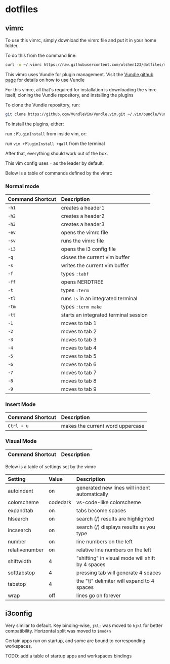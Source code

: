# dotfiles

## vimrc

To use this vimrc, simply download the vimrc file and put it in your home folder.

To do this from the command line:

```bash
curl -o ~/.vimrc https://raw.githubusercontent.com/wlshen123/dotfiles/master/.vimrc
```

This vimrc uses Vundle for plugin management. Visit the [Vundle github page](https://github.com/VundleVim/Vundle.vim)
for details on how to use Vundle

For this vimrc, all that's required for installation is downloading the vimrc itself,
cloning the Vundle repository, and installing the plugins

To clone the Vundle repository, run:

```bash
git clone https://github.com/VundleVim/Vundle.vim.git ~/.vim/bundle/Vundle.vim
```

To install the plugins, either:

run `:PluginInstall` from inside vim, or:

run `vim +PluginInstall +qall` from the terminal

After that, everything should work out of the box.

This vim config uses `-` as the leader by default.

Below is a table of commands defined by the vimrc

### Normal mode
| Command Shortcut  | Description                           |
| :---------------- | :----------                           |
| `-h1`             | creates a header1                     |
| `-h2`             | creates a header2                     |
| `-h3`             | creates a header3                     |
| `-ev`             | opens the vimrc file                  |
| `-sv`             | runs the vimrc file                   |
| `-i3`             | opens the i3 config file              |
| `-q`              | closes the current vim buffer         |
| `-s`              | writes the current vim buffer         |
| `-f`              | types `:tabf`                         |
| `-ff`             | opens NERDTREE                        |
| `-t`              | types `:term`                         |
| `-tl`             | runs `ls` in an integrated terminal   |
| `-tm`             | types `:term make`                    |
| `-tt`             | starts an integrated terminal session |
| `-1`              | moves to tab 1                        |
| `-2`              | moves to tab 2                        |
| `-3`              | moves to tab 3                        |
| `-4`              | moves to tab 4                        |
| `-5`              | moves to tab 5                        |
| `-6`              | moves to tab 6                        |
| `-7`              | moves to tab 7                        |
| `-8`              | moves to tab 8                        |
| `-9`              | moves to tab 9                        |

### Insert Mode
| Command Shortcut  | Description                       |
| :---------------- | :----------                       |
| `Ctrl + u`        | makes the current word uppercase  |


### Visual Mode
| Command Shortcut | Description |
| :--------------- | :---------- |


Below is a table of settings set by the vimrc

| Setting           | Value     | Description                                       |
| :------           | :----     | :------------------------------------------------ |
| autoindent        | on        | generated new lines will indent automatically     |
| colorscheme       | codedark  | vs-code-like colorscheme                          |
| expandtab         | on        | tabs become spaces                                |
| hlsearch          | on        | search (/) results are highlighted                |
| incsearch         | on        | search (/) displays results as you type           |
| number            | on        | line numbers on the left                          |
| relativenumber    | on        | relative line numbers on the left                 |
| shiftwidth        | 4         | "shifting" in visual mode will shift by 4 spaces  |
| softtabstop       | 4         | pressing tab will generate 4 spaces               |
| tabstop           | 4         | the "\t" delimiter will expand to 4 spaces        |
| wrap              | off       | lines go on forever                               |


## i3config

Very similar to default. Key binding-wise, `jkl;` was moved to `hjkl` for better compatibility.
Horizontal split was moved to `$mod+n`

Certain apps run on startup, and some are bound to corresponding workspaces.

TODO: add a table of startup apps and workspaces bindings
